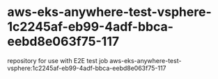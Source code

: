 # aws-eks-anywhere-test-vsphere-1c2245af-eb99-4adf-bbca-eebd8e063f75-117
repository for use with E2E test job aws-eks-anywhere-test-vsphere:1c2245af-eb99-4adf-bbca-eebd8e063f75-117
